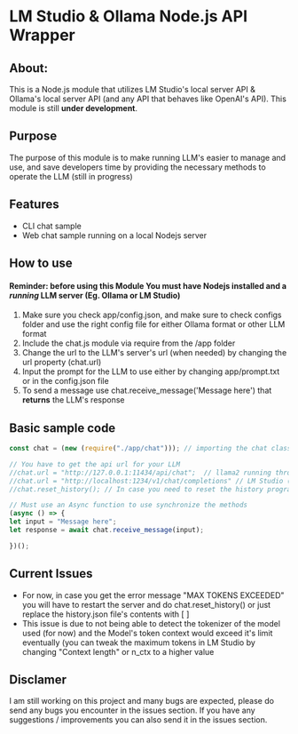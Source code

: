 # LM Studio & Ollama Node.js API Wrapper

## About:
This is a Node.js module that utilizes LM Studio's local server API & Ollama's local server API (and any API that behaves like OpenAI's API). This module is still **under development**.

## Purpose
The purpose of this module is to make running LLM's easier to manage and use, and save developers time by providing the necessary methods to operate the LLM (still in progress)

## Features 

- CLI chat sample
- Web chat sample running on a local Nodejs server

## How to use
#### Reminder: before using this Module You must have Nodejs installed and a *running* LLM server (Eg. Ollama or LM Studio) 

1. Make sure you check app/config.json, and make sure to check configs folder and use the right config file for either Ollama format or other LLM format
2. Include the chat.js module via require from the /app folder
3. Change the url to the LLM's server's url (when needed) by changing the url property (chat.url)
4. Input the prompt for the LLM to use either by changing app/prompt.txt or in the config.json file
5. To send a message use chat.receive_message('Message here') that **returns** the LLM's response

## Basic sample code 
```javascript
const chat = (new (require("./app/chat"))); // importing the chat class

// You have to get the api url for your LLM
//chat.url = "http://127.0.0.1:11434/api/chat";  // llama2 running through Ollama
//chat.url = "http://localhost:1234/v1/chat/completions" // LM Studio (default value)
//chat.reset_history(); // In case you need to reset the history programmatically

// Must use an Async function to use synchronize the methods
(async () => {
let input = "Message here";
let response = await chat.receive_message(input);

})();
```

## Current Issues
- For now, in case you get the error message "MAX TOKENS EXCEEDED" you will have to restart the server and do chat.reset_history() or just replace the history.json file's contents with [ ]
- This issue is due to not being able to detect the tokenizer of the model used (for now) and the Model's token context would exceed it's limit eventually (you can tweak the maximum tokens in LM Studio by changing "Context length" or n_ctx to a higher value

## Disclamer
I am still working on this project and many bugs are expected, please do send any bugs you encounter in the issues section.
If you have any suggestions / improvements you can also send it in the issues section.
